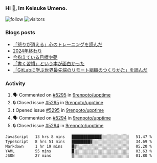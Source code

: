 ### Hi 👋, Im Keisuke Umeno.

<!--
**9renpoto/9renpoto** is a ✨ _special_ ✨ repository because its `README.md` (this file) appears on your GitHub profile.

Here are some ideas to get you started:

- 🔭 I’m currently working on ...
- 🌱 I’m currently learning ...
- 👯 I’m looking to collaborate on ...
- 🤔 I’m looking for help with ...
- 💬 Ask me about ...
- 📫 How to reach me: ...
- 😄 Pronouns: ...
- ⚡ Fun fact: ...
-->

![follow](https://img.shields.io/github/followers/9renpoto?label=Follow&style=social)
![visitors](https://komarev.com/ghpvc/?username=9renpoto&label=Profile%20views&color=0e75b6&style=flat)

### Blogs posts

<!-- BLOG-POST-LIST:START -->
- [「怒りが消える」心のトレーニングを読んだ](https://9renpoto.win/entry/2025/02/01/anger-management)
- [2024年終わり](https://9renpoto.win/entry/2024/12/31/2024-end)
- [今抱えている目標や夢](https://9renpoto.win/entry/2024/12/02/objective)
- [「書く習慣」という本が面白かった](https://9renpoto.win/entry/2024/11/11/leave_a_feeling_sad)
- [「GitLabに学ぶ世界最先端のリモート組織のつくりかた」を読んだ](https://9renpoto.win/entry/2024/09/10/remote_organization)
<!-- BLOG-POST-LIST:END -->

### Activity

<!--START_SECTION:activity-->
1. 🗣 Commented on [#5295](https://github.com/9renpoto/upptime/issues/5295#issuecomment-2629164254) in [9renpoto/upptime](https://github.com/9renpoto/upptime)
2. 🔒 Closed issue [#5295](https://github.com/9renpoto/upptime/issues/5295) in [9renpoto/upptime](https://github.com/9renpoto/upptime)
3. ❗ Opened issue [#5295](https://github.com/9renpoto/upptime/issues/5295) in [9renpoto/upptime](https://github.com/9renpoto/upptime)
4. 🗣 Commented on [#5294](https://github.com/9renpoto/upptime/issues/5294#issuecomment-2629158750) in [9renpoto/upptime](https://github.com/9renpoto/upptime)
5. 🔒 Closed issue [#5294](https://github.com/9renpoto/upptime/issues/5294) in [9renpoto/upptime](https://github.com/9renpoto/upptime)
<!--END_SECTION:activity-->

<!--START_SECTION:waka-->

```txt
JavaScript   13 hrs 8 mins   █████████████░░░░░░░░░░░░   51.47 %
TypeScript   8 hrs 51 mins   ████████▓░░░░░░░░░░░░░░░░   34.69 %
Markdown     1 hr 19 mins    █▒░░░░░░░░░░░░░░░░░░░░░░░   05.20 %
YAML         55 mins         █░░░░░░░░░░░░░░░░░░░░░░░░   03.63 %
JSON         27 mins         ▒░░░░░░░░░░░░░░░░░░░░░░░░   01.80 %
```

<!--END_SECTION:waka-->
